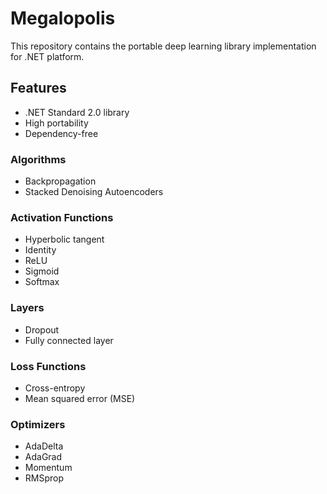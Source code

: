# Megalopolis

This repository contains the portable deep learning library implementation for .NET platform.

## Features

* .NET Standard 2.0 library
* High portability
* Dependency-free

### Algorithms
* Backpropagation
* Stacked Denoising Autoencoders

### Activation Functions
* Hyperbolic tangent
* Identity
* ReLU
* Sigmoid
* Softmax

### Layers
* Dropout
* Fully connected layer

### Loss Functions
* Cross-entropy
* Mean squared error (MSE)

### Optimizers
* AdaDelta
* AdaGrad
* Momentum
* RMSprop

